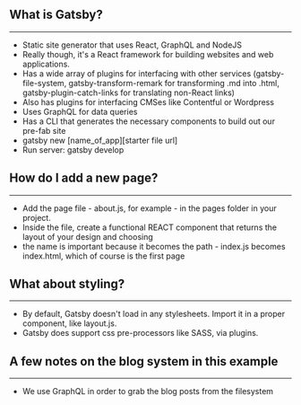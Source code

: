 ## What is Gatsby?

---

- Static site generator that uses React, GraphQL and NodeJS
- Really though, it's a React framework for building websites and web applications.
- Has a wide array of plugins for interfacing with other services (gatsby-file-system, gatsby-transform-remark for transforming .md into .html, gatsby-plugin-catch-links for translating non-React links)
- Also has plugins for interfacing CMSes like Contentful or Wordpress
- Uses GraphQL for data queries
- Has a CLI that generates the necessary components to build out our pre-fab site
- gatsby new [name_of_app][starter file url]
- Run server: gatsby develop

## How do I add a new page?

---

- Add the page file - about.js, for example - in the pages folder in your project.
- Inside the file, create a functional REACT component that returns the layout of your design and choosing
- the name is important because it becomes the path - index.js becomes index.html, which of course is the first page

## What about styling?

---

- By default, Gatsby doesn't load in any stylesheets. Import it in a proper component, like layout.js.
- Gatsby does support css pre-processors like SASS, via plugins.

## A few notes on the blog system in this example

---

- We use GraphQL in order to grab the blog posts from the filesystem
